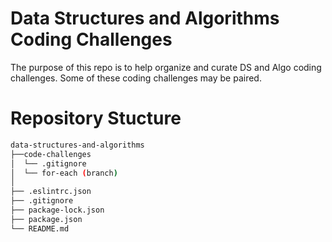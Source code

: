 # Data Structures and Algorithms Coding Challenges

The purpose of this repo is to help organize and curate DS and Algo coding challenges. Some of these coding challenges may be paired.

# Repository Stucture
```sh
data-structures-and-algorithms
├──code-challenges
│  └── .gitignore
│  └── for-each (branch)
│
├── .eslintrc.json
├── .gitignore
├── package-lock.json
├── package.json
└── README.md
```


